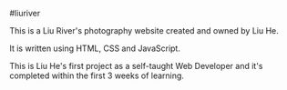 #liuriver

This is a Liu River's photography website created and owned by Liu He.

It is written using HTML, CSS and JavaScript. 

This is Liu He's first project as a self-taught Web Developer and it's completed within the first 3 weeks of learning.
